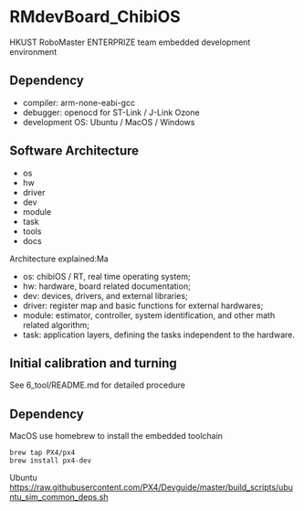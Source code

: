 # RMdevBoard_ChibiOS  

HKUST RoboMaster ENTERPRIZE team embedded development environment

## Dependency
- compiler: arm-none-eabi-gcc
- debugger: openocd for ST-Link / J-Link Ozone
- development OS: Ubuntu / MacOS / Windows

## Software Architecture
- os
- hw
- driver
- dev
- module
- task
- tools
- docs

Architecture explained:Ma
- os:   chibiOS / RT, real time operating system;
- hw:  hardware, board related documentation;
- dev: devices, drivers, and external libraries;
- driver: register map and basic functions for external hardwares;
- module: estimator, controller, system identification, and other math related algorithm;
- task: application layers, defining the tasks independent to the hardware.

## Initial calibration and turning
See 6_tool/README.md for detailed procedure

## Dependency
MacOS use homebrew to install the embedded toolchain
```
brew tap PX4/px4
brew install px4-dev
```

Ubuntu 
https://raw.githubusercontent.com/PX4/Devguide/master/build_scripts/ubuntu_sim_common_deps.sh
